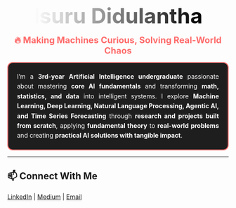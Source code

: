 <p align="center">
  <span style="font-size:48px; font-weight:bold; background: linear-gradient(to right, #ffffff, #000000); -webkit-background-clip: text; color: transparent;">Isuru Didulantha</span>
</p>

<p align="center">
  <span style="font-size:20px; color:#FF6B6B; font-weight:bold;">🔥 Making Machines Curious, Solving Real-World Chaos</span>
</p>

<p align="center">
<div style="border: 2px solid #FF6B6B; border-radius: 12px; padding: 20px; text-align: justify; background-color: #1e1e1e; color: #ffffff; line-height: 1.6; max-width: 800px; margin: auto;">
  I’m a <b>3rd-year Artificial Intelligence undergraduate</b> passionate about mastering <b>core AI fundamentals</b> and transforming <b>math, statistics, and data</b> into intelligent systems. I explore <b>Machine Learning, Deep Learning, Natural Language Processing, Agentic AI, and Time Series Forecasting</b> through <b>research and projects built from scratch</b>, applying <b>fundamental theory</b> to <b>real-world problems</b> and creating <b>practical AI solutions with tangible impact</b>.
</div>


---

## 📫 Connect With Me
[LinkedIn](https://www.linkedin.com/in/isurudidulantha) | [Medium](https://medium.com/@isurudidulantha) | [Email](mailto:isurudidulantha@gmail.com)  

